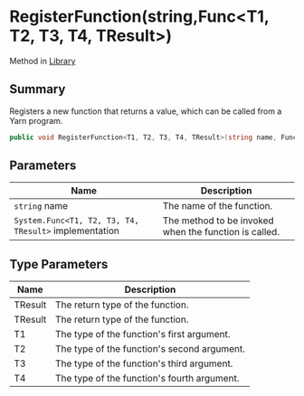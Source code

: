 # RegisterFunction(string,Func\<T1, T2, T3, T4, TResult>)

Method in [Library](yarn.library.md)

## Summary

Registers a new function that returns a value, which can be called from a Yarn program.

```csharp
public void RegisterFunction<T1, T2, T3, T4, TResult>(string name, Func<T1, T2, T3, T4, TResult> implementation)
```

## Parameters

| Name                                                  | Description                                           |
| ----------------------------------------------------- | ----------------------------------------------------- |
| `string` name                                         | The name of the function.                             |
| `System.Func<T1, T2, T3, T4, TResult>` implementation | The method to be invoked when the function is called. |

## Type Parameters

| Name    | Description                                 |
| ------- | ------------------------------------------- |
| TResult | The return type of the function.            |
| TResult | The return type of the function.            |
| T1      | The type of the function's first argument.  |
| T2      | The type of the function's second argument. |
| T3      | The type of the function's third argument.  |
| T4      | The type of the function's fourth argument. |

